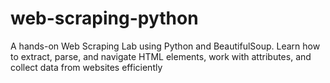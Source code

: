 # web-scraping-python
A hands-on Web Scraping Lab using Python and BeautifulSoup. Learn how to extract, parse, and navigate HTML elements, work with attributes, and collect data from websites efficiently
